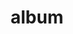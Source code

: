 ---
layout: album
resource: facebook
title: "album"
description: "masonry"
active: gallery
header-img: "img/gallery-bg.jpg"
album-title: "my 9th album"
images:
  - image_path: HQT/vay_ngan_bb/lai/78348123382471_448204468_852512090254716_1244865796113260584_n.jpg
  - image_path: HQT/vay_ngan_bb/lai/78348123382471_448206054_852512096921382_582406714143819393_n.jpg
  - image_path: HQT/vay_ngan_bb/lai/78348123382471_448271472_852512116921380_819694826098242569_n.jpg
  - image_path: HQT/vay_ngan_bb/lai/817181703787756_442479782_839809334858325_6321920858413946372_n.jpg
  - image_path: HQT/vay_ngan_bb/lai/817181703787756_442493537_839809371524988_3788613527935653091_n.jpg
  - image_path: HQT/vay_ngan_bb/lai/817181703787756_445228497_839809361524989_414097543306126177_n.jpg
  - image_path: HQT/vay_ngan_bb/lai/817181703787760_445402473_847149430790982_3553447397385141614_n.jpg
  - image_path: HQT/vay_ngan_bb/lai/817181703787760_445512267_847149424124316_5366489269133375867_n.jpg
  - image_path: HQT/vay_ngan_bb/lai/825986029573989_440751953_825986382907287_5358642031576430250_n.jpg
  - image_path: HQT/vay_ngan_bb/lai/825986029573989_440754280_825986346240624_3018379850760136794_n.jpg
  - image_path: HQT/vay_ngan_bb/lai/825986029573989_440768774_825986396240619_9194870392608328386_n.jpg
  - image_path: HQT/vay_ngan_bb/lai/825986029573989_440800848_825986352907290_4743181529977933195_n.jpg
  - image_path: HQT/vay_ngan_bb/lai/825986029573999_434843466_817181947121064_6484832862305292695_n.jpg
  - image_path: HQT/vay_ngan_bb/lai/825986029573999_441295643_827163832789542_8061319416608817309_n.jpg
  - image_path: HQT/vay_ngan_bb/lai/825986029573999_445360201_840534578119134_3094125860294020032_n.jpg
  - image_path: HQT/vay_ngan_bb/lai/834305472075378_442415133_836597451846180_2767154308535153240_n.jpg
  - image_path: HQT/vay_ngan_bb/lai/853178383521420_448269988_853178686854723_4157406958032969906_n.jpg
  - image_path: HQT/vay_ngan_bb/lai/853178406854751_448271464_853178680188057_1882009740255650808_n.jpg
  - image_path: HQT/vay_ngan_bb/lai/853178466854745_448047532_853178463521412_4258529241684402447_n.jpg
  - image_path: HQT/vay_ngan_bb/lai/858163963022862_448798115_858164169689508_3225281348410191261_n.jpg
  - image_path: HQT/vay_ngan_bb/lai/858163983022860_448781277_858164203022838_2904507705964882713_n.jpg
  - image_path: HQT/vay_ngan_bb/lai/858164006356191_448777545_858164223022836_6549317379709323242_n.jpg
  - image_path: HQT/vay_ngan_bb/lai/872614858244439_450920148_872614854911106_6564764650310288400_n.jpg
  - image_path: HQT/vay_ngan_bb/lai/872614981577760_450681921_872614978244427_1027501751158056714_n.jpg
  - image_path: HQT/vay_ngan_bb/lai/872615101577748_450657991_872615098244415_2272330228289947305_n.jpg
  - image_path: HQT/vay_ngan_bb/lai/876669187839006_452223016_876669457838979_5023746612053699838_n.jpg
  - image_path: HQT/vay_ngan_bb/lai/876669201172338_452058612_876669471172311_7964754801371186519_n.jpg
  - image_path: HQT/vay_ngan_bb/lai/876669234505668_452279069_876669501172308_2493425075753294980_n.jpg
  - image_path: HQT/vay_ngan_bb/lai/899260388913219_456663571_899260782246513_5319137596575187368_n.jpg
  - image_path: HQT/vay_ngan_bb/lai/899260388913219_459138745_910586484447276_7175541916430814470_n.jpg
  - image_path: HQT/vay_ngan_bb/lai/899260388913219_459301831_910586471113944_6057680367982076406_n.jpg
  - image_path: HQT/vay_ngan_bb/lai/899260405579884_456854109_899260798913178_1611149564969124019_n.jpg
  - image_path: HQT/vay_ngan_bb/lai/903331445172780_457366925_903331755172749_2302298128367133906_n.jpg
  - image_path: HQT/vay_ngan_bb/lai/903331461839445_457268928_902037791968812_437454463929769457_n.jpg
  - image_path: HQT/vay_ngan_bb/lai/903331461839445_457382845_902037828635475_8254920362736468681_n.jpg
  - image_path: HQT/vay_ngan_bb/lai/903331461839445_457443109_903331761839415_7336434400002173907_n.jpg
  - image_path: HQT/vay_ngan_bb/lai/904646718374586_457713649_904647088374549_8332940004254539863_n.jpg
  - image_path: HQT/vay_ngan_bb/lai/904646738374584_458286532_904647098374548_5311032306851341715_n.jpg
  - image_path: HQT/vay_ngan_bb/lai/904650635040861_458210201_904650638374194_66443621812560116_n.jpg
---